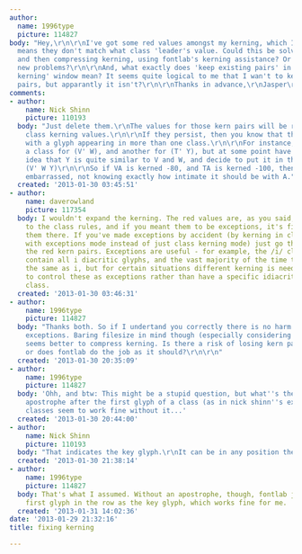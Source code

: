 ```yaml
---
author:
  name: 1996type
  picture: 114827
body: "Hey,\r\n\r\nI've got some red values amongst my kerning, which I'm assuming
  means they don't match what class 'leader's value. Could this be solved by expanding,
  and then compressing kerning, using fontlab's kerning assistance? Or will this cause
  new problems?\r\n\r\nAnd, what exactly does 'keep existing pairs' in the 'expand
  kerning' window mean? It seems quite logical to me that I wan't to keep my existing
  pairs, but apparantly it isn't?\r\n\r\nThanks in advance,\r\nJasper\r\n\r\n\r\n\r\n"
comments:
- author:
    name: Nick Shinn
    picture: 110193
  body: "Just delete them.\r\nThe values for those kern pairs will be replaced by
    class kerning values.\r\n\r\nIf they persist, then you know that there are con\uFB02icts,
    with a glyph appearing in more than one class.\r\n\r\nFor instance, you may have
    a class for (V' W), and another for (T' Y), but at some point have the bright
    idea that Y is quite similar to V and W, and decide to put it in that class, for
    (V' W Y)\r\n\r\nSo if VA is kerned -80, and TA is kerned -100, then Y will be
    embarrassed, not knowing exactly how intimate it should be with A."
  created: '2013-01-30 03:45:51'
- author:
    name: daverowland
    picture: 117354
  body: I wouldn't expand the kerning. The red values are, as you said, exceptions
    to the class rules, and if you meant them to be exceptions, it's fine to leave
    them there. If you've made exceptions by accident (by kerning in class kerning
    with exceptions mode instead of just class kerning mode) just go through and delete
    the red kern pairs. Exceptions are useful - for example, the /i/ class will probably
    contain all i diacritic glyphs, and the vast majority of the time they'll kern
    the same as i, but for certain situations different kerning is needed. It's easier
    to control these as exceptions rather than have a specific idiacritic kerning
    class.
  created: '2013-01-30 03:46:31'
- author:
    name: 1996type
    picture: 114827
  body: "Thanks both. So if I undertand you correctly there is no harm in having class
    exceptions. Baring filesize in mind though (especially considering webfonts) it
    seems better to compress kerning. Is there a risk of losing kern pairs there,
    or does fontlab do the job as it should?\r\n\r\n"
  created: '2013-01-30 20:35:09'
- author:
    name: 1996type
    picture: 114827
  body: 'Ohh, and btw: This might be a stupid question, but what''s the use of the
    apostrophe after the first glyph of a class (as in nick shinn''s example)? The
    classes seem to work fine without it...'
  created: '2013-01-30 20:44:00'
- author:
    name: Nick Shinn
    picture: 110193
  body: "That indicates the key glyph.\r\nIt can be in any position the class."
  created: '2013-01-30 21:38:14'
- author:
    name: 1996type
    picture: 114827
  body: That's what I assumed. Without an apostrophe, though, fontlab just takes the
    first glyph in the row as the key glyph, which works fine for me.
  created: '2013-01-31 14:02:36'
date: '2013-01-29 21:32:16'
title: fixing kerning

---
```

